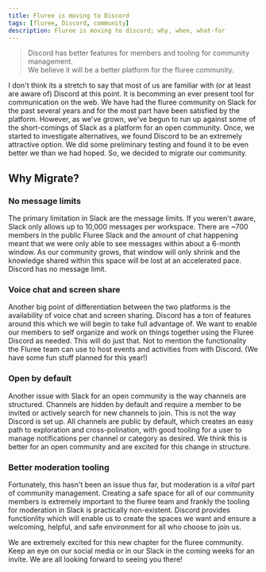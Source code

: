 ```yaml
---
title: Fluree is moving to Discord
tags: [fluree, Discord, community]
description: Fluree is moving to discord; why, when, what-for
---
```


> Discord has better features for members and tooling for community management.  
> We believe it will be a better platform for the fluree community.

I don't think its a stretch to say that most of us are familiar with (or at least
are aware of) Discord at this point. It is becomming an ever present tool for
communication on the web. We have had the fluree community on Slack for the past
several years and for the most part have been satisfied by the platform. However,
as we've grown, we've begun to run up against some of the short-comings of
Slack as a platform for an open community. Once, we started to investigate alternatives,
we found Discord to be an extremely attractive option. We did some preliminary testing
and found it to be even better we than we had hoped. So, we decided to migrate
our community.

## Why Migrate?

### No message limits

The primary limitation in Slack are the message limits. If you weren't aware,
Slack only allows up to 10,000 messages per workspace. There are ~700 members in
the public Fluree Slack and the amount of chat happening meant that we were only
able to see messages within about a 6-month window. As our community grows, that
window will only shrink and the knowledge shared within this space will be lost
at an accelerated pace. Discord has no message limit.

### Voice chat and screen share

Another big point of differentiation between the two platforms is the availability
of voice chat and screen sharing. Discord has a ton of features around this which
we will begin to take full advantage of. We want to enable our members to self
organize and work on things together using the Fluree Discord as needed. This
will do just that. Not to mention the functionality the Fluree team can
use to host events and activities from with Discord. (We have some fun stuff
planned for this year!)

### Open by default

Another issue with Slack for an open community is the way channels are structured.
Channels are hidden by default and require a member to be invited or actively search
for new channels to join. This is not the way Discord is set up. All channels are
public by default, which creates an easy path to exploration and cross-polination,
with good tooling for a user to manage notifications per channel or category as desired.
We think this is better for an open community and are excited for this change in
structure.

### Better moderation tooling

Fortunately, this hasn't been an issue thus far, but moderation is a _vital_ part
of community management. Creating a safe space for all of our community members
is extremely important to the fluree team and frankly the tooling for moderation
in Slack is practically non-existent. Discord provides functionlity which will enable
us to create the spaces we want and ensure a welcoming, helpful, and safe environment
for all who choose to join us.

We are extremely excited for this new chapter for the fluree community. Keep an
eye on our social media or in our Slack in the coming weeks for an invite.
We are all looking forward to seeing you there!